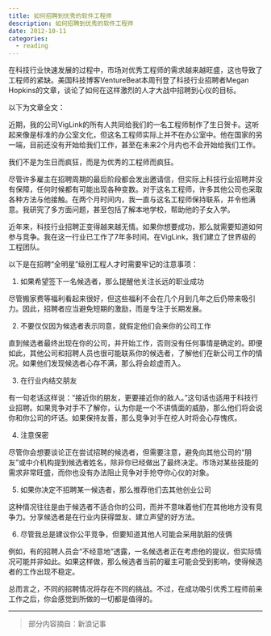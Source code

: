 ```yaml
---
title: 如何招聘到优秀的软件工程师
description: 如何招聘到优秀的软件工程师
date: 2012-10-11
categories:
  - reading
---
```


在科技行业快速发展的过程中，市场对优秀工程师的需求越来越旺盛，这也导致了工程师的紧缺。美国科技博客VentureBeat本周刊登了科技行业招聘者Megan Hopkins的文章，谈论了如何在这样激烈的人才大战中招聘到心仪的目标。

以下为文章全文：

近期，我的公司VigLink的所有人共同给我们的一名工程师制作了生日贺卡。这听起来像是标准的办公室文化，但这名工程师实际上并不在办公室中。他在国家的另一端，目前还没有开始给我们工作，甚至在未来2个月内也不会开始给我们工作。

我们不是为生日而疯狂，而是为优秀的工程师而疯狂。

尽管许多雇主在招聘周期的最后阶段都会发出邀请信，但实际上科技行业招聘并没有保障，任何时候都有可能出现各种变数。对于这名工程师，许多其他公司也采取各种方法与他接触。在两个月时间内，我一直与这名工程师保持联系，并令他满意。我研究了多方面问题，甚至包括了解本地学校，帮助他的子女入学。

近年来，科技行业招聘正变得越来越无情。如果你想要成功，那么就需要知道如何参与竞争。我在这一行业已工作了7年多时间。在VigLink，我们建立了世界级的工程团队。

以下是在招聘“全明星”级别工程人才时需要牢记的注意事项：

1. 如果希望签下一名候选者，那么提醒他关注长远的职业成功

  尽管搬家费等福利看起来很好，但这些福利不会在几个月到几年之后仍带来吸引力。因此，招聘者应当避免短期的激励，而是专注于长期发展。

2. 不要仅仅因为候选者表示同意，就假定他们会来你的公司工作

  直到候选者最终出现在你的公司，并开始工作，否则没有任何事情是确定的。即便如此，其他公司和招聘人员也很可能联系你的候选者，了解他们在新公司工作的情况。如果他们发现候选者心存不满，那么将会趁虚而入。

3. 在行业内结交朋友

  有一句老话这样说：“接近你的朋友，更要接近你的敌人。”这句话也适用于科技行业招聘。如果竞争对手不了解你，认为你是一个不讲情面的威胁，那么他们将会说你和你公司的坏话。如果保持友善，那么竞争对手在挖人时将会心存愧疚。

4. 注意保密

  尽管你会想要谈论正在尝试招聘的候选者，但需要注意，避免向其他公司的“朋友”或中介机构提到候选者姓名，除非你已经做出了最终决定。市场对某些技能的需求非常旺盛，而你也没有办法阻止竞争对手抢夺你心仪的对象。

5. 如果你决定不招聘某一候选者，那么推荐他们去其他创业公司

  这种情况往往是由于候选者不适合你的公司，而并不意味着他们在其他地方没有竞争力。分享候选者是在行业内获得盟友、建立声望的好方法。

6. 尽管我总是建议你公平竞争，但要知道其他人可能会采用肮脏的伎俩

  例如，有的招聘人员会“不经意地”透露，一名候选者正在考虑他的提议，但实际情况可能并非如此。如果这样做，那么候选者当前的雇主可能会受到影响，使得候选者的工作出现不稳定。

总而言之，不同的招聘情况将存在不同的挑战。不过，在成功吸引优秀工程师前来工作之后，你会感觉到所做的一切都是值得的。

---

>部分内容摘自：新浪记事
